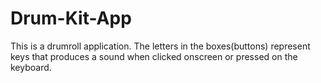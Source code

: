 # Drum-Kit-App
 This is a drumroll application. The letters in the boxes(buttons) represent keys that produces a sound when  clicked onscreen or pressed on the keyboard.
